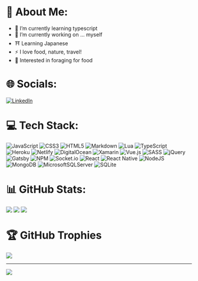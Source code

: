 
<!--
**jquaglia/jquaglia** is a ✨ _special_ ✨ repository because its `README.md` (this file) appears on your GitHub profile.

Here are some ideas to get you started:

- 🔭 I’m currently working on ...
- 🌱 I’m currently learning ...
- 👯 I’m looking to collaborate on ...
- 🤔 I’m looking for help with ...
- 💬 Ask me about ...
- 📫 How to reach me: ...
- 😄 Pronouns: ...
- ⚡ Fun fact: ...
-->

# 💫 About Me:

- 🌱 I’m currently learning typescript
- 🔭 I’m currently working on ... myself
- ⛩️ Learning Japanese
- ⚡ I love food, nature, travel!
- 🍄 Interested in foraging for food

# 🌐 Socials:
<!--
<p align="center">
<a href="https://linkedin.com/in/jason-quaglia"><img src="https://img.shields.io/badge/LinkedIn-%230077B5.svg?logo=linkedin&logoColor=white"></a>
</p>
-->

[![LinkedIn](https://img.shields.io/badge/LinkedIn-%230077B5.svg?logo=linkedin&logoColor=white)](https://linkedin.com/in/jason-quaglia) 

# 💻 Tech Stack:
<!--
<p align="center">
<img src="https://img.shields.io/badge/javascript-%23323330.svg?style=flat&logo=javascript&logoColor=%23F7DF1E" alt="JavaScript">
<img src="https://img.shields.io/badge/css3-%231572B6.svg?style=flat&logo=css3&logoColor=white" alt="CSS3">
<img src="https://img.shields.io/badge/html5-%23E34F26.svg?style=flat&logo=html5&logoColor=white" alt="HTML5">
<img src="https://img.shields.io/badge/markdown-%23000000.svg?style=flat&logo=markdown&logoColor=white" alt="Markdown">
<img src="https://img.shields.io/badge/lua-%232C2D72.svg?style=flat&logo=lua&logoColor=white" alt="Lua">
<img src="https://img.shields.io/badge/typescript-%23007ACC.svg?style=flat&logo=typescript&logoColor=white" alt="TypeScript">
<img src="https://img.shields.io/badge/heroku-%23430098.svg?style=flat&logo=heroku&logoColor=white" alt="Heroku">
<img src="https://img.shields.io/badge/netlify-%23000000.svg?style=flat&logo=netlify&logoColor=#00C7B7" alt="Netlify">
<img src="https://img.shields.io/badge/DigitalOcean-%230167ff.svg?style=flat&logo=digitalOcean&logoColor=white" alt="DigitalOcean">
<img src="https://img.shields.io/badge/Xamarin-3199DC?style=flat&logo=xamarin&logoColor=white" alt="Xamarin">
<img src="https://img.shields.io/badge/vuejs-%2335495e.svg?style=flat&logo=vuedotjs&logoColor=%234FC08D" alt="Vue">
<img src="https://img.shields.io/badge/SASS-hotpink.svg?style=flat&logo=SASS&logoColor=white" alt="SASS">
<img src="https://img.shields.io/badge/jquery-%230769AD.svg?style=flat&logo=jquery&logoColor=white" alt="jQuery">
<img src="https://img.shields.io/badge/Gatsby-%23663399.svg?style=flat&logo=gatsby&logoColor=white" alt="Gatsby">
<img src="https://img.shields.io/badge/NPM-%23000000.svg?style=flat&logo=npm&logoColor=white" alt="NPM">
<img src="https://img.shields.io/badge/Socket.io-black?style=flat&logo=socket.io&badgeColor=010101" alt="Socket.io">
<img src="https://img.shields.io/badge/react-%2320232a.svg?style=flat&logo=react&logoColor=%2361DAFB" alt="React">
<img src="https://img.shields.io/badge/react_native-%2320232a.svg?style=flat&logo=react&logoColor=%2361DAFB" alt="React Native">
<img src="https://img.shields.io/badge/node.js-6DA55F?style=flat&logo=node.js&logoColor=white" alt="NodeJS">
<img src="https://img.shields.io/badge/MongoDB-%234ea94b.svg?style=flat&logo=mongodb&logoColor=white" alt="MongoDB">
<img src="https://img.shields.io/badge/Microsoft%20SQL%20Sever-CC2927?style=flat&logo=microsoft%20sql%20server&logoColor=white" alt="MicrosoftSQLServer">
<img src="https://img.shields.io/badge/sqlite-%2307405e.svg?style=flat&logo=sqlite&logoColor=white" alt="SQLite">
</p>
-->

![JavaScript](https://img.shields.io/badge/javascript-%23323330.svg?style=flat&logo=javascript&logoColor=%23F7DF1E)
![CSS3](https://img.shields.io/badge/css3-%231572B6.svg?style=flat&logo=css3&logoColor=white)
![HTML5](https://img.shields.io/badge/html5-%23E34F26.svg?style=flat&logo=html5&logoColor=white)
![Markdown](https://img.shields.io/badge/markdown-%23000000.svg?style=flat&logo=markdown&logoColor=white)
![Lua](https://img.shields.io/badge/lua-%232C2D72.svg?style=flat&logo=lua&logoColor=white)
![TypeScript](https://img.shields.io/badge/typescript-%23007ACC.svg?style=flat&logo=typescript&logoColor=white)
![Heroku](https://img.shields.io/badge/heroku-%23430098.svg?style=flat&logo=heroku&logoColor=white)
![Netlify](https://img.shields.io/badge/netlify-%23000000.svg?style=flat&logo=netlify&logoColor=#00C7B7)
![DigitalOcean](https://img.shields.io/badge/DigitalOcean-%230167ff.svg?style=flat&logo=digitalOcean&logoColor=white)
![Xamarin](https://img.shields.io/badge/Xamarin-3199DC?style=flat&logo=xamarin&logoColor=white)
![Vue.js](https://img.shields.io/badge/vuejs-%2335495e.svg?style=flat&logo=vuedotjs&logoColor=%234FC08D)
![SASS](https://img.shields.io/badge/SASS-hotpink.svg?style=flat&logo=SASS&logoColor=white)
![jQuery](https://img.shields.io/badge/jquery-%230769AD.svg?style=flat&logo=jquery&logoColor=white)
![Gatsby](https://img.shields.io/badge/Gatsby-%23663399.svg?style=flat&logo=gatsby&logoColor=white)
![NPM](https://img.shields.io/badge/NPM-%23000000.svg?style=flat&logo=npm&logoColor=white)
![Socket.io](https://img.shields.io/badge/Socket.io-black?style=flat&logo=socket.io&badgeColor=010101)
![React](https://img.shields.io/badge/react-%2320232a.svg?style=flat&logo=react&logoColor=%2361DAFB)
![React Native](https://img.shields.io/badge/react_native-%2320232a.svg?style=flat&logo=react&logoColor=%2361DAFB)
![NodeJS](https://img.shields.io/badge/node.js-6DA55F?style=flat&logo=node.js&logoColor=white)
![MongoDB](https://img.shields.io/badge/MongoDB-%234ea94b.svg?style=flat&logo=mongodb&logoColor=white)
![MicrosoftSQLServer](https://img.shields.io/badge/Microsoft%20SQL%20Sever-CC2927?style=flat&logo=microsoft%20sql%20server&logoColor=white)
![SQLite](https://img.shields.io/badge/sqlite-%2307405e.svg?style=flat&logo=sqlite&logoColor=white)

# 📊 GitHub Stats:
<!--
<p align="center">
<img src="https://github-readme-stats.vercel.app/api?username=jquaglia&theme=tokyonight&hide_border=false&include_all_commits=true&count_private=false">
<img src="https://github-readme-stats.vercel.app/api/top-langs/?username=jquaglia&theme=tokyonight&hide_border=false&include_all_commits=true&count_private=false&layout=compact">
<img src="https://github-readme-streak-stats.herokuapp.com/?user=jquaglia&theme=tokyonight&hide_border=false">
</p>
-->

![](https://github-readme-stats.vercel.app/api?username=jquaglia&theme=tokyonight&hide_border=false&include_all_commits=true&count_private=false)
![](https://github-readme-stats.vercel.app/api/top-langs/?username=jquaglia&theme=tokyonight&hide_border=false&include_all_commits=true&count_private=false&layout=compact)
![](https://github-readme-streak-stats.herokuapp.com/?user=jquaglia&theme=tokyonight&hide_border=false)

# 🏆 GitHub Trophies
<!--
<p align="center">
<img src="https://github-profile-trophy.vercel.app/?username=jquaglia&theme=tokyonight&no-frame=true&no-bg=true&margin-w=4">
</p>
-->

![](https://github-profile-trophy.vercel.app/?username=jquaglia&theme=tokyonight&no-frame=true&no-bg=true&margin-w=4)

---
[![](https://visitcount.itsvg.in/api?id=jquaglia&icon=0&color=0)](https://visitcount.itsvg.in)

<!-- Proudly created with GPRM ( https://gprm.itsvg.in ) -->
